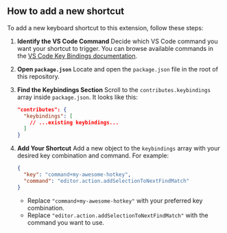 ## How to add a new shortcut

To add a new keyboard shortcut to this extension, follow these steps:

1. **Identify the VS Code Command**
   Decide which VS Code command you want your shortcut to trigger. You can browse available commands in the [VS Code Key Bindings documentation](https://code.visualstudio.com/docs/getstarted/keybindings#_basic-editing).

2. **Open `package.json`**
   Locate and open the `package.json` file in the root of this repository.

3. **Find the Keybindings Section**
   Scroll to the `contributes.keybindings` array inside `package.json`. It looks like this:
   ```json
   "contributes": {
     "keybindings": [
       // ...existing keybindings...
     ]
   }
   ```

4. **Add Your Shortcut**
   Add a new object to the `keybindings` array with your desired key combination and command. For example:
   ```json
   {
     "key": "command+my-awesome-hotkey",
     "command": "editor.action.addSelectionToNextFindMatch"
   }
   ```
   - Replace `"command+my-awesome-hotkey"` with your preferred key combination.
   - Replace `"editor.action.addSelectionToNextFindMatch"` with the command you want to use.
